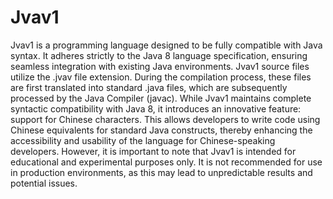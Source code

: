 # Jvav1
Jvav1 is a programming language designed to be fully compatible with Java syntax. It adheres strictly to the Java 8 language specification, ensuring seamless integration with existing Java environments. Jvav1 source files utilize the .jvav file extension. During the compilation process, these files are first translated into standard .java files, which are subsequently processed by the Java Compiler (javac).
While Jvav1 maintains complete syntactic compatibility with Java 8, it introduces an innovative feature: support for Chinese characters. This allows developers to write code using Chinese equivalents for standard Java constructs, thereby enhancing the accessibility and usability of the language for Chinese-speaking developers. However, it is important to note that Jvav1 is intended for educational and experimental purposes only. It is not recommended for use in production environments, as this may lead to unpredictable results and potential issues.
